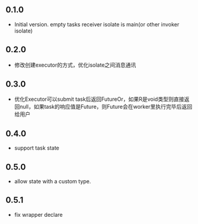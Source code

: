 ## 0.1.0

- Initial version. empty tasks receiver isolate is main(or other invoker isolate)


## 0.2.0

- 修改创建executor的方式，优化isolate之间消息通讯

## 0.3.0

- 优化Executor可以submit task后返回FutureOr<R>，如果R是void类型则直接返回null，如果task的响应值是Future，则Future会在worker里执行完毕后返回给用户

## 0.4.0

- support task state

## 0.5.0

- allow state with a custom type.

## 0.5.1

- fix wrapper declare